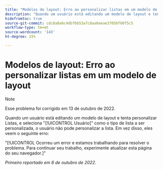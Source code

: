```yaml
---
title: "Modelos de layout: Erro ao personalizar listas em um modelo de layout"
description: "Quando um usuário está editando um modelo de layout e tenta personalizar Listas e seleciona Usuário como o tipo de lista a ser personalizada, ele não pode personalizar a lista. Em vez disso, eles veem o erro Ocorreu um erro e estamos trabalhando para resolver o problema. Para continuar com seu trabalho, tente atualizar esta página do navegador."
hidefromtoc: true
source-git-commit: cdc8a8a6c4dbf6b53a7c8aa0aeae37058f60f5c5
workflow-type: tm+mt
source-wordcount: '143'
ht-degree: 15%

---
```



# Modelos de layout: Erro ao personalizar listas em um modelo de layout

>[!NOTE]
>
>Esse problema foi corrigido em 13 de outubro de 2022.

Quando um usuário está editando um modelo de layout e tenta personalizar Listas, e seleciona &quot;[!UICONTROL Usuário]&quot; como o tipo de lista a ser personalizada, o usuário não pode personalizar a lista. Em vez disso, eles veem o seguinte erro:

&quot;[!UICONTROL Ocorreu um error e estamos trabalhando para resolver o problema. Para continuar seu trabalho, experimente atualizar esta página do seu navegador.]&quot;

_Primeiro reportado em 6 de outubro de 2022._

